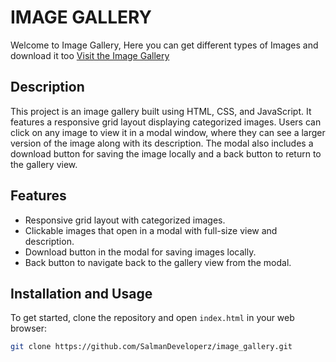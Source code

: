 # IMAGE GALLERY
Welcome to Image Gallery, Here you can get different types of Images and download it too
[Visit the Image Gallery](https://salmandeveloperz.github.io/image_gallery/)

## Description

This project is an image gallery built using HTML, CSS, and JavaScript. It features a responsive grid layout displaying categorized images. Users can click on any image to view it in a modal window, where they can see a larger version of the image along with its description. The modal also includes a download button for saving the image locally and a back button to return to the gallery view.

## Features

- Responsive grid layout with categorized images.
- Clickable images that open in a modal with full-size view and description.
- Download button in the modal for saving images locally.
- Back button to navigate back to the gallery view from the modal.

## Installation and Usage

To get started, clone the repository and open `index.html` in your web browser:

```bash
git clone https://github.com/SalmanDeveloperz/image_gallery.git
